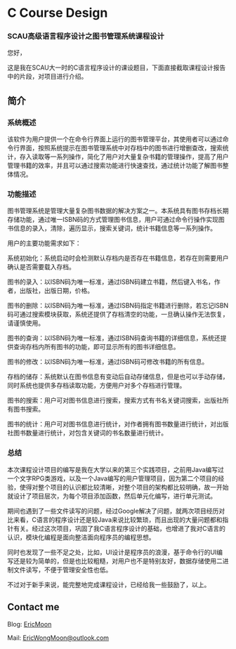 # C Course Design

### SCAU高级语言程序设计之图书管理系统课程设计
您好，

这是我在SCAU大一时的C语言程序设计的课设题目，下面直接截取课程设计报告中的片段，对项目进行介绍。

## 简介
### 系统概述
该软件为用户提供一个在命令行界面上运行的图书管理平台，其使用者可以通过命令行界面，按照系统提示在图书管理系统中对存档中的图书进行增删查改，搜索统计，存入读取等一系列操作，简化了用户对大量复杂书籍的管理操作，提高了用户管理书籍的效率，并且可以通过搜索功能进行快速查找，通过统计功能了解图书整体情况。

### 功能描述
图书管理系统是管理大量复杂图书数据的解决方案之一。本系统具有图书存档长期存储功能，通过唯一ISBN码的方式管理图书信息，用户可通过命令行操作实现图书信息的录入，清除，遍历显示，搜索关键词，统计书籍信息等一系列操作。

用户的主要功能需求如下：

系统初始化：系统启动时会检测默认存档内是否存在书籍信息，若存在则需要用户确认是否需要载入存档。

图书的录入：以ISBN码为唯一标准，通过ISBN码建立书籍，然后键入书名，作者，出版社，出版日期，价格。

图书的删除：以ISBN码为唯一标准，通过ISBN码指定书籍进行删除，若忘记ISBN码可通过搜索模块获取，系统还提供了存档清空的功能，一旦确认操作无法恢复，请谨慎使用。

图书的查询：以ISBN码为唯一标准，通过ISBN码查询书籍的详细信息，系统还提供查询存档内所有图书的功能，即可显示所有的图书详细信息。

图书的修改：以ISBN码为唯一标准，通过ISBN码可修改书籍的所有信息。

存档的储存：系统默认在图书信息有变动后自动存储信息，但是也可以手动存储，同时系统也提供多存档读取功能，方便用户对多个存档进行管理。

图书的搜索：用户可对图书信息进行搜索，搜索方式有书名关键词搜索，出版社所有图书搜索。

图书的统计：用户可对图书信息进行统计，对作者拥有图书数量进行统计，对出版社图书数量进行统计，对包含关键词的书名数量进行统计。

### 总结
本次课程设计项目的编写是我在大学以来的第三个实践项目，之前用Java编写过一个文字RPG类游戏，以及一个Java编写的用户管理项目，因为第二个项目的经验，使得对整个项目的认识都比较清晰，对整个项目的架构都比较明确，故一开始就设计了项目层次，为每个项目添加函数，然后单元化编写，进行单元测试。

期间也遇到了一些文件读写的问题，经过Google解决了问题，就两次项目经历对比来看，C语言的程序设计还是较Java来说比较繁琐，而且出现的大量问题都和指针有关。经过这次项目，巩固了我C语言程序设计的基础，也增进了我对C语言的认识，模块化编程是面向整洁面向程序员的编程思想。

同时也发现了一些不足之处，比如，UI设计是程序员的浪漫，基于命令行的UI编写还是较为简单的，但是也比较粗糙，对用户也不是特别友好，数据存储使用二进制文件读写，不便于管理安全性也低。

不过对于新手来说，能完整地完成课程设计，已经给我一些鼓励了，以上。


## Contact me
Blog:   [EricMoon](https://ericmoon.cn)

Mail:   EricWongMoon@outlook.com
